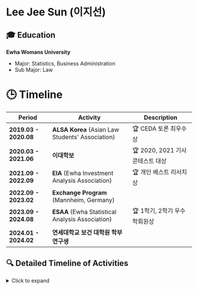 # Lee Jee Sun (이지선)

## 🎓 Education

**Ewha Womans University**  
- Major: Statistics, Business Administration  
- Sub Major: Law

# 🕒 Timeline

| Period                 | Activity                                                         | Description                              |
|------------------------|------------------------------------------------------------------|------------------------------------------|
| **2019.03 - 2020.08**  | **ALSA Korea** (Asian Law Students' Association)                                                  | 🏆 CEDA 토론 최우수상                     |
| **2020.03 - 2021.06**  | **이대학보**                                                     | 🏆 2020, 2021 기사 콘테스트 대상          |
| **2021.09 - 2022.09**  | **EIA** (Ewha Investment Analysis Association)                                                         | 🏆 개인 베스트 리서치상                   |
| **2022.09 - 2023.02**  | **Exchange Program** (Mannheim, Germany)                         |                                          |
| **2023.09 - 2024.08**  | **ESAA** (Ewha Statistical Analysis Association)                 | 🏆 1학기, 2학기 우수학회원상              |
| **2024.01 - 2024.02**  | **연세대학교 보건 대학원 학부연구생**                            |                                          |

## 🔍 Detailed Timeline of Activities

<details>
  <summary>Click to expand</summary>

### 1. **[ALSA KOREA](http://www.alsakorea.com/default/m1/s1.php?m=1&sm=10) (Asian Law Students' Association)**
- **Period:** Mar 2019 - Aug 2020
- **Achievement:**
  - 🏆 **CEDA 토론 일반토론자 최우수상** ("Law and Technology")

### 2. **[이대학보](https://inews.ewha.ac.kr)**
- **Period:** Mar 2020 - Jun 2021
- **Achievements:**
  - 🏆 **2020 이대학보 기사 콘테스트 대상**
  - 🏆 **2021 이대학보 기사 콘테스트 대상**

### 3. **[EIA (Ewha Investment Analysis Association)](http://ewhainvest.com)**
- **Period:** Sep 2021 - Sep 2022
- **Achievement:**
  - 🏆 **개인 베스트 리서치상**

### 4. **[Exchange Program](https://www.linkedin.com/school/university-of-mannheim/)**
- **Period:** Sep 2022 - Feb 2023
- **Location:** Mannheim, Germany
- **Role:** Exchange Student

### 5. **ESAA (Ewha Statistical Analysis Association)**
- **Period:** Sep 2023 - Aug 2024
- **Repository:** [ESAA_9th](https://github.com/easy-sunny/ESAA_9th)
- **Achievements:**
  - 🏆 **1학기 우수학회원상**
  - 🏆 **2학기 우수학회원상**

### 6. **Yonsei University Graduate School of Public Health Research Assistant**
- **Period:** Jan 2024 - Feb 2024
- **Achievements:**
  - 📜 **[보건정보통계학회 논문 포스터 제출](https://www.koshis.or.kr) 에 논문 포스터 제출**

</details>



